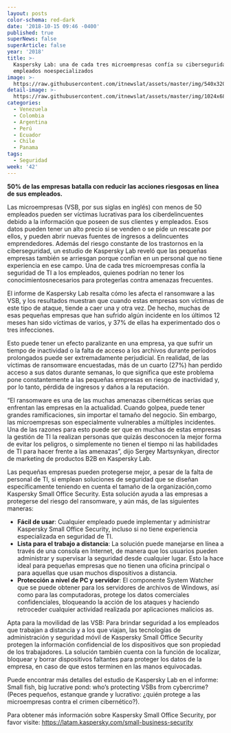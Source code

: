 ```yaml
---
layout: posts
color-schema: red-dark
date: '2018-10-15 09:46 -0400'
published: true
superNews: false
superArticle: false
year: '2018'
title: >-
  Kaspersky Lab: una de cada tres microempresas confía su ciberseguridad a
  empleados noespecializados 
image: >-
  https://raw.githubusercontent.com/itnewslat/assets/master/img/540x320/Kaspersky-oficina-p.jpg
detail-image: >-
  https://raw.githubusercontent.com/itnewslat/assets/master/img/1024x680/Kaspersky-oficina-g.jpg
categories:
  - Venezuela
  - Colombia
  - Argentina
  - Perú
  - Ecuador
  - Chile
  - Panama
tags:
  - Seguridad
week: '42'
---
```

**50% de las empresas batalla con reducir las acciones riesgosas en línea de sus empleados.**

Las microempresas (VSB, por sus siglas en inglés) con menos de 50 empleados pueden ser víctimas lucrativas para los ciberdelincuentes debido a la información que poseen de sus clientes y empleados. Esos datos pueden tener un alto precio si se venden o se pide un rescate por ellos, y pueden abrir nuevas fuentes de ingresos a delincuentes emprendedores. Además del riesgo constante de los trastornos en la ciberseguridad, un estudio de Kaspersky Lab reveló que las pequeñas empresas también se arriesgan porque confían en un personal que no tiene experiencia en ese campo. Una de cada tres microempresas confía la seguridad de TI a los empleados, quienes podrían no tener los conocimientosnecesarios para protegerlas contra amenazas frecuentes.

El informe de Kaspersky Lab resalta cómo les afecta el ransomware a las VSB, y los resultados muestran que cuando estas empresas son víctimas de este tipo de ataque, tiende a caer una y otra vez. De hecho, muchas de esas pequeñas empresas que han sufrido algún incidente en los últimos 12 meses han sido víctimas de varios, y 37% de ellas ha experimentado dos o tres infecciones.

Esto puede tener un efecto paralizante en una empresa, ya que sufrir un tiempo de inactividad o la falta de acceso a los archivos durante períodos prolongados puede ser extremadamente perjudicial. En realidad, de las víctimas de ransomware encuestadas, más de un cuarto (27%) han perdido acceso a sus datos durante semanas, lo que significa que este problema pone constantemente a las pequeñas empresas en riesgo de inactividad y, por lo tanto, pérdida de ingresos y daños a la reputación.

“El ransomware es una de las muchas amenazas cibernéticas serias que enfrentan las empresas en la actualidad. Cuando golpea, puede tener grandes ramificaciones, sin importar el tamaño del negocio. Sin embargo, las microempresas son especialmente vulnerables a múltiples incidentes. Una de las razones para esto puede ser que en muchas de estas empresas la gestión de TI la realizan personas que quizás desconocen la mejor forma de evitar los peligros, o simplemente no tienen el tiempo ni las habilidades de TI para hacer frente a las amenazas”, dijo Sergey Martsynkyan, director de marketing de productos B2B en Kaspersky Lab.

Las pequeñas empresas pueden protegerse mejor, a pesar de la falta de personal de TI, si emplean soluciones de seguridad que se diseñan específicamente teniendo en cuenta el tamaño de la organización,como Kaspersky Small Office Security. Esta solución ayuda a las empresas a protegerse del riesgo del ransomware, y aún más, de las siguientes maneras:
 
- **Fácil de usar**: Cualquier empleado puede implementar y administrar Kaspersky Small Office Security, incluso si no tiene experiencia especializada en seguridad de TI.
- **Lista para el trabajo a distancia**: La solución puede manejarse en línea a través de una consola en Internet, de manera que los usuarios pueden administrar y supervisar la seguridad desde cualquier lugar. Esto la hace ideal para pequeñas empresas que no tienen una oficina principal o para aquellas que usan muchos dispositivos a distancia.
- **Protección a nivel de PC y servidor**: El componente System Watcher que se puede obtener para los servidores de archivos de Windows, así como para las computadoras, protege los datos comerciales confidenciales, bloqueando la acción de los ataques y haciendo retroceder cualquier actividad realizada por aplicaciones malicios
as.
 
Apta para la movilidad de las VSB: Para brindar seguridad a los empleados que trabajan a distancia y a los que viajan, las tecnologías de administración y seguridad móvil de Kaspersky Small Office Security protegen la información confidencial de los dispositivos que son propiedad de los trabajadores. La solución también cuenta con la función de localizar, bloquear y borrar dispositivos faltantes para proteger los datos de la empresa, en caso de que estos terminen en las manos equivocadas.
 
Puede encontrar más detalles del estudio de Kaspersky Lab en el informe: Small fish, big lucrative pond: who’s protecting VSBs from cybercrime? (Peces pequeños, estanque grande y lucrativo: ¿quién protege a las microempresas contra el crimen cibernético?). 

Para obtener más información sobre Kaspersky Small Office Security, por favor visite: https://latam.kaspersky.com/small-business-security 